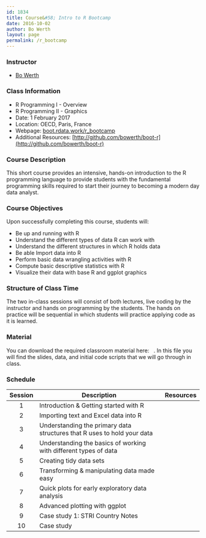 ```yaml
---
id: 1834
title: Course&#58; Intro to R Bootcamp
date: 2016-10-02
author: Bo Werth
layout: page
permalink: /r_bootcamp
---
```


### Instructor

  * [Bo Werth](http://github.com/bowerth/)


### Class Information

* R Programming I - Overview
* R Programming II - Graphics
* Date: 1 February 2017
* Location: OECD, Paris, France
* Webpage: [boot.rdata.work/r_bootcamp](http://boot.rdata.work/r_bootcamp)
* Additional Resources: [http://github.com/bowerth/boot-r](http://github.com/bowerth/boot-r)

### Course Description 

This short course provides an intensive, hands-on introduction to the R programming language to provide students with the fundamental programming skills required to start their journey to becoming a modern day data analyst.

### Course Objectives
Upon successfully completing this course, students will:

- Be up and running with R
- Understand the different types of data R can work with
- Understand the different structures in which R holds data
- Be able Import data into R
- Perform basic data wrangling activities with R
- Compute basic descriptive statistics with R
- Visualize their data with base R and ggplot graphics


### Structure of Class Time 

The two in-class sessions will consist of both lectures, live coding by the instructor and hands on programming by the students. The hands on practice will be sequential in which students will practice applying code as it is learned. 


### Material
You can download the required classroom material here: &nbsp; <a href="https://dl.dropboxusercontent.com/u/1807228/bootcamp.zip?dl=1" style="color:black;"><i class="fa fa-folder-open" style="font-size:1em"></i></a>.  In this file you will find the slides, data, and initial code scripts that we will go through in class.


### Schedule

<!-- &nbsp; <a href="https://www.dropbox.com/sh/u90143yxi8frjc6/AACabxoBFwxHBGu1PH9fTEkDa?dl=1" style="color:black;"><i class="fa fa-database" aria-hidden="true"></i></a> -->

| Session | Description | Resources | 
|:---:|---|:---:|
| 1 | Introduction & Getting started with R | <a href="bootcamp/introduction" style="color:black;"><i class="fa fa-file-powerpoint-o" aria-hidden="true"></i></a> &nbsp; <a href="bootcamp/introduction/1-intro.R" style="color:black;"><i class="fa fa-file-code-o" aria-hidden="true"></i></a> &nbsp;&nbsp;&nbsp;&nbsp;&nbsp;&nbsp; |
| 2 | Importing text and Excel data into R | <a href="bootcamp/gettingdata" style="color:black;"><i class="fa fa-file-powerpoint-o" aria-hidden="true"></i></a> &nbsp; <a href="bootcamp/gettingdata/2-get-data.R" style="color:black;"><i class="fa fa-file-code-o" aria-hidden="true"></i></a> &nbsp;&nbsp;&nbsp;&nbsp;&nbsp;&nbsp; |
| 3 | Understanding the primary data structures that R uses to hold your data | <a href="bootcamp/datastructures" style="color:black;"><i class="fa fa-file-powerpoint-o" aria-hidden="true"></i></a> &nbsp; <a href="bootcamp/datastructures/3-data-structures.R" style="color:black;"><i class="fa fa-file-code-o" aria-hidden="true"></i></a> &nbsp;&nbsp;&nbsp;&nbsp;&nbsp;&nbsp; |
| 4 | Understanding the basics of working with different types of data | <a href="bootcamp/datatypes" style="color:black;"><i class="fa fa-file-powerpoint-o" aria-hidden="true"></i></a> &nbsp; <a href="bootcamp/datatypes/4-data-types.R" style="color:black;"><i class="fa fa-file-code-o" aria-hidden="true"></i></a> &nbsp;&nbsp;&nbsp;&nbsp;&nbsp;&nbsp; |
| 5 | Creating tidy data sets | <a href="bootcamp/tidy" style="color:black;"><i class="fa fa-file-powerpoint-o" aria-hidden="true"></i></a> &nbsp; <a href="bootcamp/tidy/5-tidyr.R" style="color:black;"><i class="fa fa-file-code-o" aria-hidden="true"></i></a> &nbsp;&nbsp;&nbsp;&nbsp;&nbsp;&nbsp; |
| 6 | Transforming & manipulating data made easy | <a href="bootcamp/dplyr" style="color:black;"><i class="fa fa-file-powerpoint-o" aria-hidden="true"></i></a> &nbsp; <a href="bootcamp/dplyr/6-dplyr.R" style="color:black;"><i class="fa fa-file-code-o" aria-hidden="true"></i></a> &nbsp;&nbsp;&nbsp;&nbsp;&nbsp;&nbsp; |
| 7 | Quick plots for early exploratory data analysis | <a href="bootcamp/quickplots" style="color:black;"><i class="fa fa-file-powerpoint-o" aria-hidden="true"></i></a> &nbsp; <a href="bootcamp/quickplots/7-quick-plotting.R" style="color:black;"><i class="fa fa-file-code-o" aria-hidden="true"></i></a> &nbsp;&nbsp;&nbsp;&nbsp;&nbsp;&nbsp; |
| 8 | Advanced plotting with ggplot | <a href="bootcamp/ggplot" style="color:black;"><i class="fa fa-file-powerpoint-o" aria-hidden="true"></i></a> &nbsp; <a href="bootcamp/ggplot/8-ggplot.R" style="color:black;"><i class="fa fa-file-code-o" aria-hidden="true"></i></a> &nbsp;&nbsp;&nbsp;&nbsp;&nbsp;&nbsp; |
| 9 | Case study 1: STRI Country Notes | &nbsp;&nbsp;&nbsp;&nbsp;&nbsp;&nbsp; <a href="bootcamp/case_studies/9-case-study-1/report_stri.R" style="color:black;"><i class="fa fa-file-code-o" aria-hidden="true"></i></a> &nbsp; <a href="http://sti.rdata.work/report_stri_countrynotes.html" style="color:black;"><i class="fa fa-database" aria-hidden="true"></i></a> |
| 10 | Case study | &nbsp;&nbsp;&nbsp;&nbsp;&nbsp;&nbsp; <a href="bootcamp/case_studies/10-case-study-2.R" style="color:black;"><i class="fa fa-file-code-o" aria-hidden="true"></i></a> &nbsp; <a href="https://dl.dropboxusercontent.com/u/1807228/all_data_M_2015.xlsx?dl=1" style="color:black;"><i class="fa fa-database" aria-hidden="true"></i></a> |







